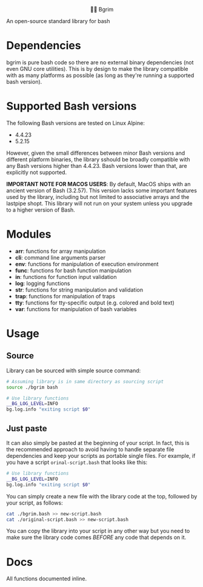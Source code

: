 <p style="text-align: center;">📖🧙 Bgrim</p>
An open-source standard library for bash

# Dependencies
bgrim is pure bash code so there are no external binary dependencies (not even GNU core utilities). This is by design to make the library compatible with as many platforms as possible (as long as they're running a supported bash version).

# Supported Bash versions
The following Bash versions are tested on Linux Alpine:
- 4.4.23
- 5.2.15

However, given the small differences between minor Bash versions and different platform binaries, the library sshould be broadly compatible with any Bash versions higher than 4.4.23. Bash versions lower than that, are explicitly not supported.

**IMPORTANT NOTE FOR MACOS USERS**: By default, MacOS ships with an ancient version of Bash (3.2.57). This version lacks some important features used by the library, including but not limited to associative arrays and the lastpipe shopt. This library will not run on your system unless you upgrade to a higher version of Bash.

# Modules
- **arr**: functions for array manipulation
- **cli**: command line arguments parser
- **env**: functions for manipulation of execution environment
- **func**: functions for bash function manipulation
- **in**: functions for function input validation 
- **log**: logging functions
- **str**: functions for string manipulation and validation
- **trap**: functions for manipulation of traps
- **tty**: functions for tty-specific output (e.g. colored and bold text)
- **var**: functions for manipulation of bash variables

# Usage
## Source
Library can be sourced with simple source command:
```bash
# Assuming library is in same directory as sourcing script
source ./bgrim bash 

# Use library functions
__BG_LOG_LEVEL=INFO
bg.log.info "exiting script $0"
```

## Just paste
It can also simply be pasted at the beginning of your script. In fact,
this is the recommended approach to avoid having to handle separate
file dependencies and keep your scripts as portable single files. For example,
if you have a script `orinal-script.bash` that looks like this:
```bash
# Use library functions
__BG_LOG_LEVEL=INFO
bg.log.info "exiting script $0"
```

You can simply create a new file with the library code at the top,
followed by your script, as follows:
```bash
cat ./bgrim.bash >> new-script.bash
cat ./original-script.bash >> new-script.bash
```

You can copy the library into your script in any other way but you
need to make sure the library code comes *BEFORE* any code that
depends on it.


# Docs
All functions documented inline. 


